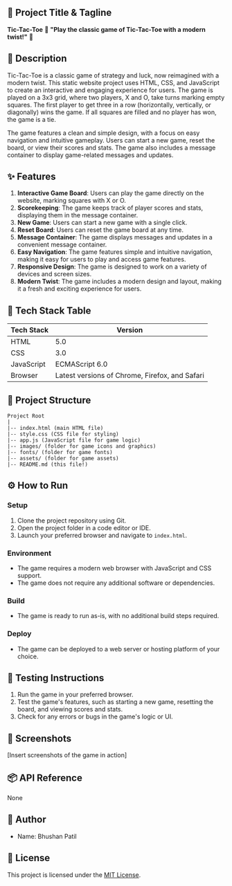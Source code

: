**🚀 Project Title & Tagline**
------------------------

**Tic-Tac-Toe** 🎲
**"Play the classic game of Tic-Tac-Toe with a modern twist!"** 🤩

**📖 Description**
---------------

Tic-Tac-Toe is a classic game of strategy and luck, now reimagined with a modern twist. This static website project uses HTML, CSS, and JavaScript to create an interactive and engaging experience for users. The game is played on a 3x3 grid, where two players, X and O, take turns marking empty squares. The first player to get three in a row (horizontally, vertically, or diagonally) wins the game. If all squares are filled and no player has won, the game is a tie.

The game features a clean and simple design, with a focus on easy navigation and intuitive gameplay. Users can start a new game, reset the board, or view their scores and stats. The game also includes a message container to display game-related messages and updates.

**✨ Features**
-------------

1. **Interactive Game Board**: Users can play the game directly on the website, marking squares with X or O.
2. **Scorekeeping**: The game keeps track of player scores and stats, displaying them in the message container.
3. **New Game**: Users can start a new game with a single click.
4. **Reset Board**: Users can reset the game board at any time.
5. **Message Container**: The game displays messages and updates in a convenient message container.
6. **Easy Navigation**: The game features simple and intuitive navigation, making it easy for users to play and access game features.
7. **Responsive Design**: The game is designed to work on a variety of devices and screen sizes.
8. **Modern Twist**: The game includes a modern design and layout, making it a fresh and exciting experience for users.

**🧰 Tech Stack Table**
-----------------------

| Tech Stack | Version |
| --- | --- |
| HTML | 5.0 |
| CSS | 3.0 |
| JavaScript | ECMAScript 6.0 |
| Browser | Latest versions of Chrome, Firefox, and Safari |

**📁 Project Structure**
------------------------

```
Project Root
|
|-- index.html (main HTML file)
|-- style.css (CSS file for styling)
|-- app.js (JavaScript file for game logic)
|-- images/ (folder for game icons and graphics)
|-- fonts/ (folder for game fonts)
|-- assets/ (folder for game assets)
|-- README.md (this file!)
```

**⚙️ How to Run**
------------------

### Setup

1. Clone the project repository using Git.
2. Open the project folder in a code editor or IDE.
3. Launch your preferred browser and navigate to `index.html`.

### Environment

* The game requires a modern web browser with JavaScript and CSS support.
* The game does not require any additional software or dependencies.

### Build

* The game is ready to run as-is, with no additional build steps required.

### Deploy

* The game can be deployed to a web server or hosting platform of your choice.

**🧪 Testing Instructions**
-------------------------

1. Run the game in your preferred browser.
2. Test the game's features, such as starting a new game, resetting the board, and viewing scores and stats.
3. Check for any errors or bugs in the game's logic or UI.

**📸 Screenshots**
----------------

[Insert screenshots of the game in action]

**📦 API Reference**
------------------

None

**👤 Author**
------------

* Name: Bhushan Patil


**📝 License**
------------

This project is licensed under the [MIT License](https://opensource.org/licenses/MIT).